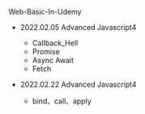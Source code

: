 Web-Basic-In-Udemy

* 2022.02.05 Advanced Javascript4
    * Callback_Hell
    * Promise
    * Async Await
    * Fetch

* 2022.02.22 Advanced Javascript4
    * bind、call、apply